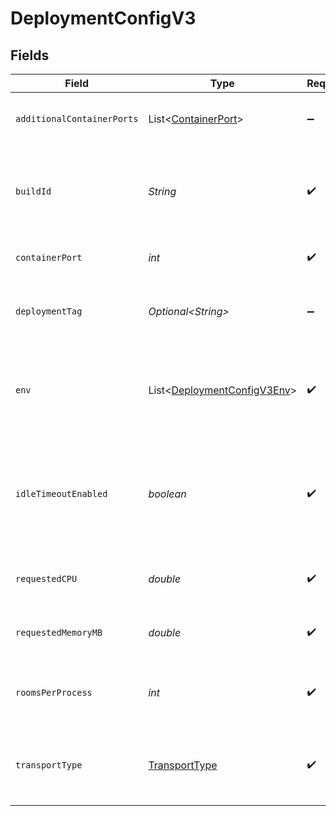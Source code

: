 # DeploymentConfigV3


## Fields

| Field                                                                                                            | Type                                                                                                             | Required                                                                                                         | Description                                                                                                      | Example                                                                                                          |
| ---------------------------------------------------------------------------------------------------------------- | ---------------------------------------------------------------------------------------------------------------- | ---------------------------------------------------------------------------------------------------------------- | ---------------------------------------------------------------------------------------------------------------- | ---------------------------------------------------------------------------------------------------------------- |
| `additionalContainerPorts`                                                                                       | List\<[ContainerPort](../../models/shared/ContainerPort.md)>                                                     | :heavy_minus_sign:                                                                                               | Additional ports your server listens on.                                                                         |                                                                                                                  |
| `buildId`                                                                                                        | *String*                                                                                                         | :heavy_check_mark:                                                                                               | System generated id for a build. Can also be user defined when creating a build.                                 | bld-6d4c6a71-2d75-4b42-94e1-f312f57f33c5                                                                         |
| `containerPort`                                                                                                  | *int*                                                                                                            | :heavy_check_mark:                                                                                               | Default port the server listens on.                                                                              | 4000                                                                                                             |
| `deploymentTag`                                                                                                  | *Optional\<String>*                                                                                              | :heavy_minus_sign:                                                                                               | Arbitrary metadata associated with a deployment.                                                                 | alpha                                                                                                            |
| `env`                                                                                                            | List\<[DeploymentConfigV3Env](../../models/shared/DeploymentConfigV3Env.md)>                                     | :heavy_check_mark:                                                                                               | The environment variable that our process will have access to at runtime.                                        |                                                                                                                  |
| `idleTimeoutEnabled`                                                                                             | *boolean*                                                                                                        | :heavy_check_mark:                                                                                               | Option to shut down processes that have had no new connections or rooms<br/>for five minutes.                    |                                                                                                                  |
| `requestedCPU`                                                                                                   | *double*                                                                                                         | :heavy_check_mark:                                                                                               | The number of cores allocated to your process.                                                                   | 0.5                                                                                                              |
| `requestedMemoryMB`                                                                                              | *double*                                                                                                         | :heavy_check_mark:                                                                                               | The amount of memory allocated to your process.                                                                  | 1024                                                                                                             |
| `roomsPerProcess`                                                                                                | *int*                                                                                                            | :heavy_check_mark:                                                                                               | Governs how many [rooms](https://hathora.dev/docs/concepts/hathora-entities#room) can be scheduled in a process. | 3                                                                                                                |
| `transportType`                                                                                                  | [TransportType](../../models/shared/TransportType.md)                                                            | :heavy_check_mark:                                                                                               | Transport type specifies the underlying communication protocol to the exposed port.                              |                                                                                                                  |